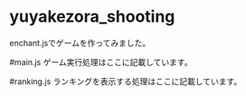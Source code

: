 # yuyakezora_shooting
enchant.jsでゲームを作ってみました。

#main.js
ゲーム実行処理はここに記載しています。

#ranking.js
ランキングを表示する処理はここに記載しています。
